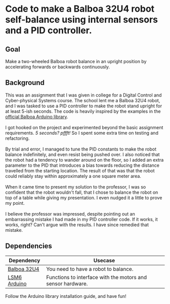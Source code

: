 # Code to make a Balboa 32U4 robot self-balance using internal sensors and a PID controller.

## Goal
Make a two-wheeled Balboa robot balance in an upright position by accelerating forwards or backwards continuously.

## Background
This was an assignment that I was given in college for a Digital Control and Cyber-physical Systems course. The school lent me a Balboa 32U4 robot, and I was tasked to use a PID controller to make the robot stand upright for at least 5-ish seconds. The code is heavily inspired by the examples in the [official Balboa Arduino library](https://github.com/pololu/balboa-32u4-arduino-library/).\
\
I got hooked on the project and experimented beyond the basic assignment requirements. *5 seconds? pffft!* So I spent some extra time on testing and refactoring.\
\
By trial and error, I managed to tune the PID constants to make the robot balance indefinitely, and even resist being pushed over. I also noticed that the robot had a tendency to wander around on the floor, so I added an extra parameter to the PID that introduces a bias towards reducing the distance travelled from the starting location. The result of that was that the robot could reliably stay within approximately a one square meter area.\
\
When it came time to present my solution to the professor, I was so confident that the robot wouldn't fall, that I chose to balance the robot on top of a table while giving my presentation. I even nudged it a little to prove my point.\
\
I believe the professor was impressed, despite pointing out an embarrassing mistake I had made in my PID controller code. If it works, it works, right? Can't argue with the results. I have since remedied that mistake.

## Dependencies
| Dependency | Usecase |
|---|---------|
| [Balboa 32U4](https://www.pololu.com/product/3575) | You need to have a robot to balance. |
| [LSM6 Arduino](https://github.com/pololu/lsm6-arduino) | Functions to interface with the motors and sensor hardware. |
Follow the Arduino library installation guide, and have fun!
